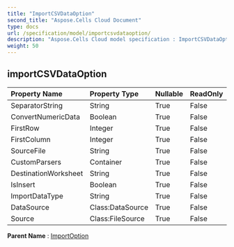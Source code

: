 ```yaml
---
title: "ImportCSVDataOption"
second_title: "Aspose.Cells Cloud Document"
type: docs
url: /specification/model/importcsvdataoption/
description: "Aspose.Cells Cloud model specification : ImportCSVDataOption. Effortlessly handle Excel and other spreadsheet documents with features like opening, generating, editing, splitting, merging, comparing, and converting."
weight: 50
---
```


## **importCSVDataOption**

 

| Property Name | Property Type | Nullable |  ReadOnly | DefaultValue | Description | 
| :- | :- | :- |:- |  :- | :- |
| SeparatorString | String | True |  False |  |  |  
| ConvertNumericData | Boolean | True |  False |  |  |  
| FirstRow | Integer | True |  False |  |  |  
| FirstColumn | Integer | True |  False |  |  |  
| SourceFile | String | True |  False |  |  |  
| CustomParsers | Container | True |  False |  |  |  
| DestinationWorksheet | String | True |  False |  |  |  
| IsInsert | Boolean | True |  False |  |  |  
| ImportDataType | String | True |  False |  |  |  
| DataSource | Class:DataSource | True |  False |  |  |  
| Source | Class:FileSource | True |  False |  |  |  

**Parent Name** : [ImportOption](importoption)

